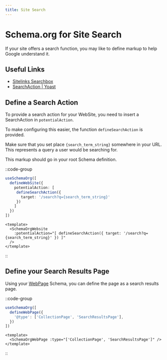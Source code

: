 ```yaml
---
title: Site Search
---
```


#  Schema.org for Site Search

If your site offers a search function, you may like to define markup to help Google understand it.

## Useful Links

- [Sitelinks Searchbox](https://developers.google.com/search/docs/advanced/structured-data/sitelinks-searchbox)
- [SearchAction | Yoast](https://developer.yoast.com/features/schema/pieces/searchaction)

## Define a Search Action

To provide a search action for your WebSite, you need to insert a SearchAction in `potentialAction`.

To make configuring this easier, the function `defineSearchAction` is provided.

Make sure that you set place `{search_term_string}` somewhere in your URL.
This represents a query a user would be searching for.

This markup should go in your root Schema definition.

::code-group

```ts [Composition API]
useSchemaOrg([
  defineWebSite({
    potentialAction: [
     defineSearchAction({
       target: '/search?q={search_term_string}'
     })
    ]
  })
])
```

```vue [Component API]
<template>
  <SchemaOrgWebsite
    :potentialAction="[ defineSearchAction({ target: '/search?q={search_term_string}' }) ]"
  />
</template>
```
::

## Define your Search Results Page

Using your [WebPage](/schema/webpage) Schema, you can define the page as a search results page.

::code-group

```ts [Composition API]
useSchemaOrg([
  defineWebPage({
    '@type': ['CollectionPage', 'SearchResultsPage'],
  })
])
```

```vue [Component API]
<template>
  <SchemaOrgWebPage :type="['CollectionPage', 'SearchResultsPage']" />
</template>
```
::
